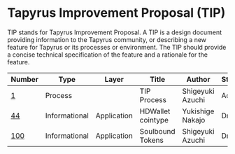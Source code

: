 # Tapyrus Improvement Proposal (TIP)

TIP stands for Tapyrus Improvement Proposal. A TIP is a design document providing information to the Tapyrus community,
or describing a new feature for Tapyrus or its processes or environment. 
The TIP should provide a concise technical specification of the feature and a rationale for the feature.

| Number             | Type    | Layer | Title   | Author           | Status |
|--------------------|---------|--|---------|------------------|--------|
| [1](tip-0001.md)   | Process |  | TIP Process | Shigeyuki Azuchi | Active |
| [44](tip-0044.md)  | Informational | Application | HDWallet cointype | Yukishige Nakajo | Draft |
| [100](tip-0100.md) | Informational | Application | Soulbound Tokens | Shigeyuki Azuchi | Draft |
